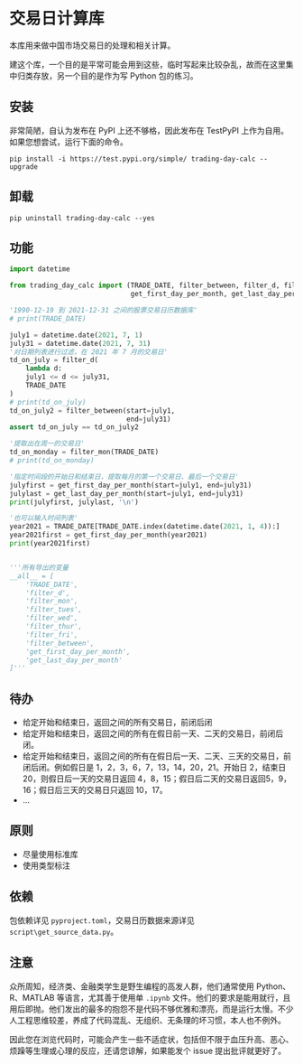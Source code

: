 # 交易日计算库

本库用来做中国市场交易日的处理和相关计算。

建这个库，一个目的是平常可能会用到这些，临时写起来比较杂乱，故而在这里集中归类存放，另一个目的是作为写 Python 包的练习。

## 安装

非常简陋，自认为发布在 PyPI 上还不够格，因此发布在 TestPyPI 上作为自用。
如果您想尝试，运行下面的命令。

```shell
pip install -i https://test.pypi.org/simple/ trading-day-calc --upgrade 
```

## 卸载

```
pip uninstall trading-day-calc --yes  
```

## 功能

```python
import datetime

from trading_day_calc import (TRADE_DATE, filter_between, filter_d, filter_mon,
                              get_first_day_per_month, get_last_day_per_month)

'1990-12-19 到 2021-12-31 之间的股票交易日历数据库'
# print(TRADE_DATE)

july1 = datetime.date(2021, 7, 1)
july31 = datetime.date(2021, 7, 31)
'对日期列表进行过滤，在 2021 年 7 月的交易日'
td_on_july = filter_d(
    lambda d:
    july1 <= d <= july31,
    TRADE_DATE
)
# print(td_on_july)
td_on_july2 = filter_between(start=july1,
                             end=july31)
assert td_on_july == td_on_july2

'提取出在周一的交易日'
td_on_monday = filter_mon(TRADE_DATE)
# print(td_on_monday)

'指定时间段的开始日和结束日，提取每月的第一个交易日、最后一个交易日'
julyfirst = get_first_day_per_month(start=july1, end=july31)
julylast = get_last_day_per_month(start=july1, end=july31)
print(julyfirst, julylast, '\n')

'也可以输入时间列表'
year2021 = TRADE_DATE[TRADE_DATE.index(datetime.date(2021, 1, 4)):]
year2021first = get_first_day_per_month(year2021)
print(year2021first)


'''所有导出的变量
__all__ = [
    'TRADE_DATE',
    'filter_d',
    'filter_mon',
    'filter_tues',
    'filter_wed',
    'filter_thur',
    'filter_fri',
    'filter_between',
    'get_first_day_per_month',
    'get_last_day_per_month'
]'''

```

## 待办

- 给定开始和结束日，返回之间的所有交易日，前闭后闭
- 给定开始和结束日，返回之间的所有在假日前一天、二天的交易日，前闭后闭。
- 给定开始和结束日，返回之间的所有在假日后一天、二天、三天的交易日，前闭后闭。例如假日是 1，2，3，6，7，13，14，20，21。开始日 2，结束日 20，则假日后一天的交易日返回 4，8，15；假日后二天的交易日返回5，9，16；假日后三天的交易日只返回 10，17。
- ...

## 原则

- 尽量使用标准库
- 使用类型标注

## 依赖

包依赖详见 `pyproject.toml`，交易日历数据来源详见 `script\get_source_data.py`。

## 注意

众所周知，经济类、金融类学生是野生编程的高发人群，他们通常使用 Python、R、MATLAB 等语言，尤其善于使用单 `.ipynb` 文件。他们的要求是能用就行，且用后即抛。他们发出的最多的抱怨不是代码不够优雅和漂亮，而是运行太慢。不少人工程思维较差，养成了代码混乱、无组织、无条理的坏习惯，本人也不例外。

因此您在浏览代码时，可能会产生一些不适症状，包括但不限于血压升高、恶心、烦躁等生理或心理的反应，还请您谅解，如果能发个 issue 提出批评就更好了。
